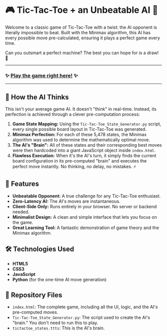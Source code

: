 # 🎮 Tic-Tac-Toe + an Unbeatable AI 🧠

Welcome to a classic game of Tic-Tac-Toe with a twist: the AI opponent is literally impossible to beat. Built with the Minimax algorithm, this AI has every possible move pre-calculated, ensuring it plays a perfect game every time.

Can you outsmart a perfect machine? The best you can hope for is a draw! 🤝

---

### ✨ **[Play the game right here!](https://rambo1111.github.io/tic-tac-toe_impossible_ai/)** ✨

---

## 🤖 How the AI Thinks

This isn't your average game AI. It doesn't "think" in real-time. Instead, its perfection is achieved through a clever pre-computation process:

1.  **Game State Mapping:** Using the `Tic-Tac-Toe_State_Generator.py` script, every single possible board layout in Tic-Tac-Toe was generated.
2.  **Minimax Perfection:** For each of these 5,478 states, the Minimax algorithm was used to determine the mathematically optimal move.
3.  **The AI's "Brain":** All of these states and their corresponding best moves were then hardcoded into a giant JavaScript object inside `index.html`.
4.  **Flawless Execution:** When it's the AI's turn, it simply finds the current board configuration in its pre-computed "brain" and executes the perfect move instantly. No thinking, no delay, no mistakes. ⚡

## 🚀 Features

-   **Unbeatable Opponent:** A true challenge for any Tic-Tac-Toe enthusiast.
-   **Zero-Latency AI:** The AI's moves are instantaneous.
-   **Client-Side Only:** Runs entirely in your browser. No server or backend needed.
-   **Minimalist Design:** A clean and simple interface that lets you focus on the game.
-   **Great Learning Tool:** A fantastic demonstration of game theory and the Minimax algorithm.

## 🛠️ Technologies Used

-   **HTML5**
-   **CSS3**
-   **JavaScript**
-   **Python** (for the one-time AI move generation)

## 📂 Repository Files

-   `index.html`: The complete game, including all the UI, logic, and the AI's pre-computed moves.
-   `Tic-Tac-Toe_State_Generator.py`: The script used to create the AI's "brain." You don't need to run this to play.
-   `tictactoe_states.ttts`: This is the AI's brain.
